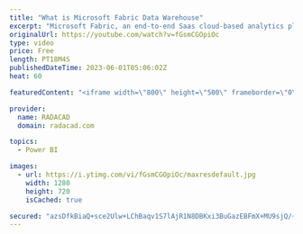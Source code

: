 ```yaml
---
title: "What is Microsoft Fabric Data Warehouse"
excerpt: "Microsoft Fabric, an end-to-end Saas cloud-based analytics platform, has many workloads and objects. One of the Objects is called Data Warehouse, or in short, Warehouse. In this article, I'll explain what the Data Warehouse in Microsoft Fabric is and how it works, and I will show you an example of it"
originalUrl: https://youtube.com/watch?v=fGsmCGOpiOc
type: video
price: Free
length: PT18M4S
publishedDateTime: 2023-06-01T05:06:02Z
heat: 60

featuredContent: "<iframe width=\"800\" height=\"500\" frameborder=\"0\" src=\"https://www.youtube.com/embed/fGsmCGOpiOc\" allow=\"accelerometer; autoplay; encrypted-media; gyroscope; picture-in-picture\" allowfullscreen></iframe>"

provider:
  name: RADACAD
  domain: radacad.com

topics:
  - Power BI

images:
  - url: https://i.ytimg.com/vi/fGsmCGOpiOc/maxresdefault.jpg
    width: 1280
    height: 720
    isCached: true

secured: "azsDfkBiaQ+sce2Ulw+LChBaqv1S7lAjR1N8DBKxi3BuGazEBFmX+MU9sjQ/+MGLnUWop5uTaBWmGNUh4ldk0DpCB2rn7wWnPfkxY1iz8a9VgV5EecdcKqKpOgKMOCG/mbLjV9sat5IXvo1NQI9vERxuppZDUH8E/IZs5usiE9BoTCu0ll2LPr0mBQwk1IQZ/1v7SgxgZkrvhSfghn3R3A7fcXarOJTRpiz9P1yh9+MGnbu1DrMmEUr5ZIrGH2txvlimqQxzrT+QzOSNFojIwV1n56LW6nZl+c5bRkCxqX5DeXjcqxBroSYG49VZFP8NLr6Y9bnz7kYCHMqCbz5QvAU6Mh3fUGc1angel1Z2aEoRaIbcUKv7h0THIceHr6fLlkqpu1hXY4tbYgNT6l3NdwOIUavduru8QbXnmOW49sA=;oFaFl/q0Mz1kn/R7G2f1WA=="
---
```



